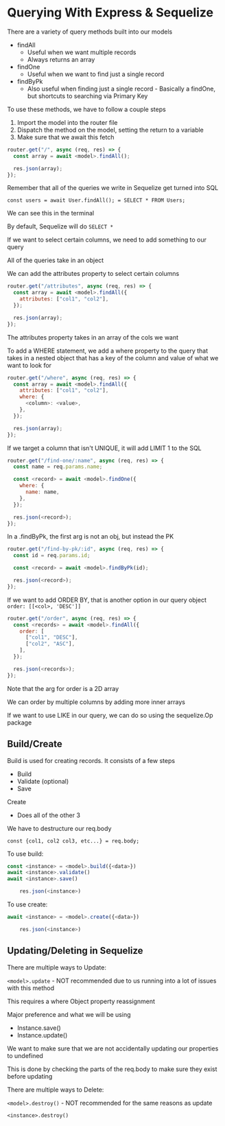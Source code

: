 # Querying With Express & Sequelize

There are a variety of query methods built into our models

- findAll
  - Useful when we want multiple records
  - Always returns an array
- findOne
  - Useful when we want to find just a single record
- findByPk
  - Also useful when finding just a single record - Basically a findOne, but shortcuts to searching via Primary Key

To use these methods, we have to follow a couple steps

1. Import the model into the router file
2. Dispatch the method on the model, setting the return to a variable
3. Make sure that we await this fetch

```js
router.get("/", async (req, res) => {
  const array = await <model>.findAll();

  res.json(array);
});
```

Remember that all of the queries we write in Sequelize get turned into SQL

```
const users = await User.findAll(); = SELECT * FROM Users;
```

We can see this in the terminal

By default, Sequelize will do `SELECT *`

If we want to select certain columns, we need to add something to our query

All of the queries take in an object

We can add the attributes property to select certain columns

```js
router.get("/attributes", async (req, res) => {
  const array = await <model>.findAll({
    attributes: ["col1", "col2"],
  });

  res.json(array);
});
```

The attributes property takes in an array of the cols we want

To add a WHERE statement, we add a where property to the query that takes in a nested object that has a key of the column and value of what we want to look for

```js
router.get("/where", async (req, res) => {
  const array = await <model>.findAll({
    attributes: ["col1", "col2"],
    where: {
      <column>: <value>,
    },
  });

  res.json(array);
});
```

If we target a column that isn't UNIQUE, it will add LIMIT 1 to the SQL

```js
router.get("/find-one/:name", async (req, res) => {
  const name = req.params.name;

  const <record> = await <model>.findOne({
    where: {
      name: name,
    },
  });

  res.json(<record>);
});
```

In a .findByPk, the first arg is not an obj, but instead the PK

```js
router.get("/find-by-pk/:id", async (req, res) => {
  const id = req.params.id;

  const <record> = await <model>.findByPk(id);

  res.json(<record>);
});
```

If we want to add ORDER BY, that is another option in our query object
`order: [[<col>, 'DESC']]`

```js
router.get("/order", async (req, res) => {
  const <records> = await <model>.findAll({
    order: [
      ["col1", "DESC"],
      ["col2", "ASC"],
    ],
  });

  res.json(<records>);
});
```

Note that the arg for order is a 2D array

We can order by multiple columns by adding more inner arrays

If we want to use LIKE in our query, we can do so using the sequelize.Op package

## Build/Create

Build is used for creating records. It consists of a few steps

- Build
- Validate (optional)
- Save

Create

- Does all of the other 3

We have to destructure our req.body

```
const {col1, col2 col3, etc...} = req.body;
```

To use build:

```js
const <instance> = <model>.build({<data>})
await <instance>.validate()
await <instance>.save()

    res.json(<instance>)
```

To use create:

```js
await <instance> = <model>.create({<data>})

    res.json(<instance>)
```

## Updating/Deleting in Sequelize

There are multiple ways to Update:

`<model>.update` - NOT recommended due to us running into a lot of issues with this method

This requires a where Object property reassignment

Major preference and what we will be using

- Instance.save()
- Instance.update()

We want to make sure that we are not accidentally updating our properties to undefined

This is done by checking the parts of the req.body to make sure they exist before updating

There are multiple ways to Delete:

`<model>.destroy()` - NOT recommended for the same reasons as update

`<instance>.destroy()`

